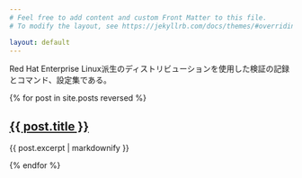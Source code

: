 ```yaml
---
# Feel free to add content and custom Front Matter to this file.
# To modify the layout, see https://jekyllrb.com/docs/themes/#overriding-theme-defaults

layout: default
---
```


Red Hat Enterprise Linux派生のディストリビューションを使用した検証の記録とコマンド、設定集である。

{% for post in site.posts reversed %}
  <h2><a href="{{ site.baseurl }}{{ post.url }}">{{ post.title }}</a></h2>
  <p>{{ post.excerpt | markdownify }}</p>
{% endfor %}

